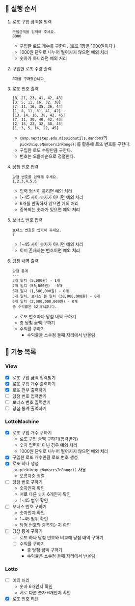 ## 🐾 실행 순서
1. 로또 구입 금액을 입력
    ```
   구입금액을 입력해 주세요.
   8000
   ```
   - 구입한 로또 개수를 구한다. (로또 1장은 1000원이다.)
   - 1000원 단위로 나누어 떨어지지 않으면 예외 처리
   - 숫자가 아니라면 예외 처리
   
2. 구입한 로또 수량 출력
    ```
   8개를 구매했습니다.
   ```
3. 로또 번호 출력
    ```
   [8, 21, 23, 41, 42, 43]
   [3, 5, 11, 16, 32, 38]
   [7, 11, 16, 35, 36, 44]
   [1, 8, 11, 31, 41, 42]
   [13, 14, 16, 38, 42, 45]
   [7, 11, 30, 40, 42, 43]
   [2, 13, 22, 32, 38, 45]
   [1, 3, 5, 14, 22, 45]
   ```
   - `camp.nextstep.edu.missionutils.Randoms`의 `pickUniqueNumbersInRange()`를 활용해 로또 번호를 구한다.
   - 구입한 로또 수량만큼 구한다.
   - 번호는 오름차순으로 정렬한다.

4. 당첨 번호 입력
    ```
   당첨 번호를 입력해 주세요.
    1,2,3,4,5,6
   ```
   - 입력 형식이 틀리면 예외 처리
   - 1~45 사이 숫자가 아니면 예외 처리
   - 6개를 만족하지 않으면 예외 처리
   - 중복되는 숫자가 있으면 예외 처리
5. 보너스 번호 입력
    ```
   보너스 번호를 입력해 주세요.
    7
   ```
    - 1~45 사이 숫자가 아니면 예외 처리
    - 이미 존재하는 번호이면 예외 처리
6. 당첨 내역 출력
    ```
   당첨 통계
    ---
    3개 일치 (5,000원) - 1개
    4개 일치 (50,000원) - 0개
    5개 일치 (1,500,000원) - 0개
    5개 일치, 보너스 볼 일치 (30,000,000원) - 0개
    6개 일치 (2,000,000,000원) - 0개
    총 수익률은 62.5%입니다.
   ```
   - 로또 번호마다 당첨 내역 구하기
   - 총 당첨 금액 구하기
   - 수익률 구하기
     - 수익률을 소수점 둘째 자리에서 반올림

## 📝 기능 목록

### View
- [x] 로또 구입 금액 입력받기
- [x] 로또 구입 개수 출력하기
- [x] 로또 전부 출력하기
- [ ] 당첨 번호 입력받기
- [ ] 보너스 번호 입력받기
- [ ] 당첨 통계 출력하기

### LottoMachine
- [x] 로또 구입 개수 구하기
  - 로또 구입 금액 구하기(입력받기)
  - 숫자 입력이 아닌 경우 예외 처리
  - 1000원 단위로 나누어 떨어지지 않으면 예외 처리
- [x] 구입한 로또 개수만큼 로또 번호 생성
- [x] 로또 하나 생성
  - `pickUniqueNumbersInRange()` 사용
  - 오름차순 정렬
- [ ] 당첨 번호 구하기
  - 숫자인지 확인
  - 서로 다른 숫자 6개인지 확인
  - 1~45 범위 확인
- [ ] 보너스 번호 구하기
  - 숫자인지 확인
  - 1~45 범위 확인
  - 당첨 번호와 중복되는지 확인
- [ ] 당첨 통계 구하기
  - [ ] 로또 하나 당첨 번호와 비교해 당첨 내역 구하기
  - [ ] 수익률 구하기
    - 총 당첨 금액 구하기
    - 수익률은 소수점 둘째 자리에서 반올림

### Lotto
- [ ] 예외 처리
  - 숫자 6개인지 확인
  - 서로 다른 숫자 6개인지 확인
- [x] 로또 번호 리턴